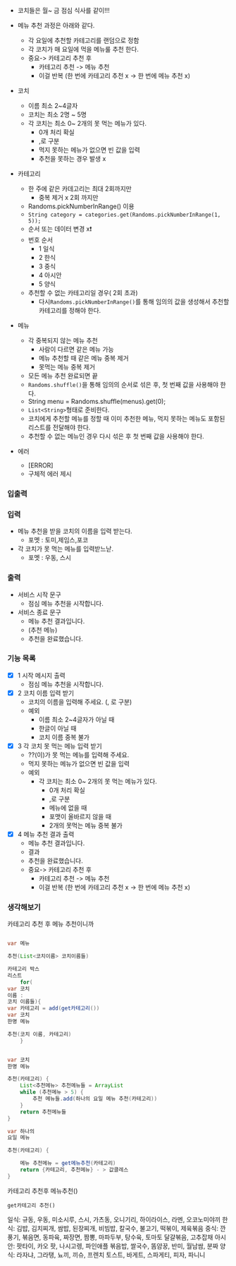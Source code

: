 - 코치들은 월~ 금 점심 식사를 같이!!!
- 메뉴 추천 과정은 아래와 같다.
    - 각 요일에 추천할 카테고리를 랜덤으로 정함
    - 각 코치가 매 요일에 먹을 메뉴룰 추천 한다.
    - 중요-> 카테고리 추천 후
        - 카테고리 추천 -> 메뉴 추천
        - 이걸 반복 (한 번에 카테고리 추천 x -> 한 번에 메뉴 추천 x)
- 코치
    - 이름 최소 2~4글자
    - 코치는 최소 2명 ~ 5명
    - 각 코치는 최소 0~ 2개의 못 먹는 메뉴가 있다.
        - 0개 처리 확실
        - ,로 구분
        - 먹지 못하는 메뉴가 없으면 빈 값을 입력
        - 추천을 못하는 경우 발생 x
- 카테고리
    - 한 주에 같은 카데고리는 최대 2회까지만
        - 중복 제거 x 2회 까지만
    - Randoms.pickNumberInRange() 이용
    - `String category = categories.get(Randoms.pickNumberInRange(1, 5));`
    - 순서 또는 데이터 변경 x❗️
    - 번호 순서
        - 1 일식
        - 2 한식
        - 3 중식
        - 4 아시안
        - 5 양식
    - 추천할 수 없는 카테고리일 경우( 2회 초과)
        - 다시`Randoms.pickNumberInRange()`를 통해 임의의 값을 생성해서 추천할 카테고리를 정해야 한다.

- 메뉴
    - 각 중복되지 않는 메뉴 추천
        - 사람이 다르면 같은 메뉴 가능
        - 메뉴 추천할 때 같은 메뉴 중복 제거
        - 못먹는 메뉴 중복 제거
    - 모든 메뉴 추천 완료되면 끝
    - `Randoms.shuffle()`을 통해 임의의 순서로 섞은 후, 첫 번째 값을 사용해야 한다.
    - String menu = Randoms.shuffle(menus).get(0);
    - `List<String>`형태로 준비한다.
    - 코치에게 추천할 메뉴를 정할 때 이미 추천한 메뉴, 먹지 못하는 메뉴도 포함된 리스트를 전달해야 한다.
    - 추천할 수 없는 메뉴인 경우 다시 섞은 후 첫 번째 값을 사용해야 한다.
- 에러
    - [ERROR]
    - 구체적 에러 제시

### 입출력

### 입력

- 메뉴 추천을 받을 코치의 이름을 입력 받는다.
    - 포멧 : 토미,제임스,포코
- 각 코치가 못 먹는 메뉴를 입력받느낟.
    - 포멧 : 우동, 스시

### 출력

- 서비스 시작 문구
    - 점심 메뉴 추천을 시작합니다.
- 서비스 종료 문구
    - 메뉴 추천 결과입니다.
    - (추천 메뉴)
    - 추천을 완료했습니다.

### 기능 목록

- [x] 1 시작 메시지 출력
    - 점심 메뉴 추천을 시작합니다.
- [x] 2 코치 이름 입력 받기
    - 코치의 이름을 입력해 주세요. (, 로 구분)
    - 예외
        - 이름 최소 2~4글자가 아닐 때
        - 한글이 아닐 때
        - 코치 이름 중복 불가
- [x] 3 각 코치 못 먹는 메뉴 입력 받기
    - ??(이)가 못 먹는 메뉴를 입력해 주세요.
    - 먹지 못하는 메뉴가 없으면 빈 값을 입력
    - 예외
        - 각 코치는 최소 0~ 2개의 못 먹는 메뉴가 있다.
            - 0개 처리 확실
            - ,로 구분
            - 메뉴에 없을 때
            - 포맷이 올바르지 않을 때
            - 2개의 못먹는 메뉴 중복 불가
- [x] 4 메뉴 추천 결과 출력
    - 메뉴 추천 결과입니다.
    - 결과
    - 추천을 완료했습니다.
    - 중요-> 카테고리 추천 후
        - 카테고리 추천 -> 메뉴 추천
        - 이걸 반복 (한 번에 카테고리 추천 x -> 한 번에 메뉴 추천 x)

### 생각해보기

카테고리 추천 후 메뉴 추천이니까

```java

var 메뉴

추천(List<코치이름> 코치이름들)

카테고리 박스
리스트
	for(
var 코치
이름 :
코치 이름들){
var 카테고리 = add(get카테고리())
var 코치
한명 메뉴

추천(코치 이름, 카테고리)
	}


var 코치
한명 메뉴

추천(카테고리) {
    List<추천메뉴> 추천메뉴들 = ArrayList
    while (추천메뉴 > 5) {
        추천 메뉴들.add(하나의 요일 메뉴 추천(카테고리))
    }
    return 추천메뉴들
}

var 하나의
요일 메뉴

추천(카테고리) {

    메뉴 추천메뉴 = get메뉴추천(카테고리)
    return {카테고리, 추천메뉴} - > 값클레스
}
```

카테고리 추천후 메뉴추천()

	get카테고리 추천()

일식: 규동, 우동, 미소시루, 스시, 가츠동, 오니기리, 하이라이스, 라멘, 오코노미야끼
한식: 김밥, 김치찌개, 쌈밥, 된장찌개, 비빔밥, 칼국수, 불고기, 떡볶이, 제육볶음
중식: 깐풍기, 볶음면, 동파육, 짜장면, 짬뽕, 마파두부, 탕수육, 토마토 달걀볶음, 고추잡채
아시안: 팟타이, 카오 팟, 나시고렝, 파인애플 볶음밥, 쌀국수, 똠얌꿍, 반미, 월남쌈, 분짜
양식: 라자냐, 그라탱, 뇨끼, 끼슈, 프렌치 토스트, 바게트, 스파게티, 피자, 파니니

